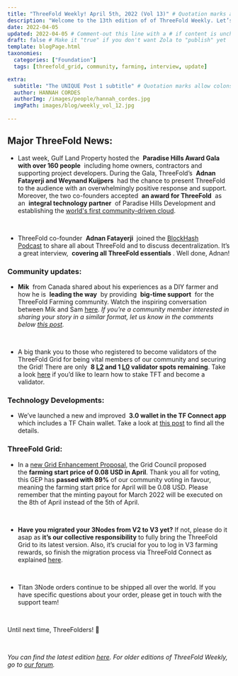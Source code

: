 ```yaml
---
title: "ThreeFold Weekly! April 5th, 2022 (Vol 13)" # Quotation marks allow colons, semicolons, etc.
description: "Welcome to the 13th edition of of ThreeFold Weekly. Let’s take a look what’s been going on in the ThreeFold universe last week." # Quotation marks allow colons, semicolons, etc.
date: 2022-04-05
updated: 2022-04-05 # Comment-out this line with a # if content is unchanged
draft: false # Make it "true" if you don't want Zola to "publish" yet
template: blogPage.html
taxonomies:
  categories: ["Foundation"]
  tags: [threefold_grid, community, farming, interview, update]

extra:
  subtitle: "The UNIQUE Post 1 subtitle" # Quotation marks allow colons, semicolons, etc.
  author: HANNAH CORDES
  authorImg: /images/people/hannah_cordes.jpg
  imgPath: images/blog/weekly_vol_12.jpg
  
---
```


## Major ThreeFold News:

* Last week, Gulf Land Property hosted the  **Paradise Hills Award Gala with over 160 people**  including home owners, contractors and supporting project developers. During the Gala, ThreeFold’s  **Adnan Fatayerji and Weynand Kuijpers**  had the chance to present ThreeFold to the audience with an overwhelmingly positive response and support. Moreover, the two co-founders accepted  **an award for ThreeFold**  as an  **integral technology partner**  of Paradise Hills Development and establishing the [world's first community-driven cloud](https://threefold.io/news/post/paradise_hills/).

<br/>

* ThreeFold co-founder  **Adnan Fatayerji**  joined the [BlockHash Podcast](https://youtu.be/wu-vf1H-zQ0) to share all about ThreeFold and to discuss decentralization. It’s a great interview,  **covering all ThreeFold essentials** . Well done, Adnan!

### Community updates:

* **Mik**  from Canada shared about his experiences as a DIY farmer and how he is  **leading the way**  by providing  **big-time support**  for the ThreeFold Farming community. Watch the inspiring conversation between Mik and Sam [here](https://www.youtube.com/watch?v=IE5E1mCVdqk&t=2s). *If you’re a community member interested in sharing your story in a similar format, let us know in the comments below [this post](https://forum.threefold.io/t/looking-for-farmer-stories-to-share-with-the-world/2398?u=hannahcordes).*

<br/>

* A big thank you to those who registered to become validators of the ThreeFold Grid for being vital members of our community and securing the Grid! There are only  **8 [L2](https://forum.threefold.io/t/procedure-to-register-your-l2-validator-node/1864) and 1 [L0](https://forum.threefold.io/t/procedure-to-register-your-l0-validator-nodes/1866) validator spots remaining**. Take a look [here](https://threefold.io/blog/post/stake_tft_become_validator/) if you’d like to learn how to stake TFT and become a validator.

### Technology Developments:

* We’ve launched a new and improved  **3.0 wallet in the TF Connect app** which includes a TF Chain wallet. Take a look at [this post](https://forum.threefold.io/t/tf-connect-wallet-v3/2565) to find all the details.

### ThreeFold Grid: 

* In a [new Grid Enhancement Proposal](https://forum.threefold.io/t/gep-farming-start-price-april-2022/2585?u=hannahcordes), the Grid Council proposed the **farming start price of 0.08 USD in April**. Thank you all for voting, this GEP has **passed with 89%** of our community voting in favour, meaning the farming start price for April will be 0.08 USD. Please remember that the minting payout for March 2022 will be executed on the 8th of April instead of the 5th of April.

<br/>

* **Have you migrated your 3Nodes from V2 to V3 yet?** If not, please do it asap as **it’s our collective responsibility** to fully bring the ThreeFold Grid to its latest version. Also, it’s crucial for you to log in V3 farming rewards, so finish the migration process via ThreeFold Connect as explained [here](https://forum.threefold.io/t/farming-migration-grid-v2-v3/2143?u=hannahcordes).

<br/>

* Titan 3Node orders continue to be shipped all over the world. If you have specific questions about your order, please get in touch with the support team!

<br/>

Until next time, ThreeFolders! 🙌 

<br/>

*You can find the latest edition [here](https://threefold.io/blog/post/weekly_vol_12/). For older editions of ThreeFold Weekly, go to [our forum](https://forum.threefold.io/c/ecosystem-developments/41).*
